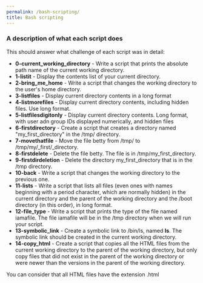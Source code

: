 ```yaml
---
permalink: /bash-scripting/
title: Bash scripting
---
```


### A description of what each script does

This should answer what challenge of each script was in detail:

* **0-current_working_directory** - Write a script that prints the absolute path name of the current working directory.
* **1-listit** - Display the contents list of your current directory.
* **2-bring_me_home** - Write a script that changes the working directory to the user's home directory.
* **3-listfiles** - Display current directory contents in a long format
* **4-listmorefiles** - Display current directory contents, including hidden files. Use long format.
* **5-listfilesdigitonly** - Display current directory contents. Long format, with user adn group IDs displayed numerically, and hidden files
* **6-firstdirectory** - Create a script that creates a directory named "my_first_directory" in the /tmp/ directory.
* **7-movethatfile** - Move the file betty from /tmp/ to /tmp/my/_first/_directory.
* **8-firstdelete** - Delete the file betty. The file is in  /tmp/my_first_directory.
* **9-firstdirdeletion** - Delete the directory my_first_directory that is in the /tmp directory.
* **10-back** - Write a script that changes the working directory to the previous one.
* **11-lists** - Write a script that lists all files (even ones with names beginning with a period character, which are normally hidden) in the current directory and the parent of the working directory and the /boot directory (in this order), in long format.
* **12-file_type** - Write a script that prints the type of the file named iamafile. The file iamafile will be in the /tmp directory when we will run your script.
* **13-symbolic_link** - Create a symbolic link to /bin/ls, named __ls__. The symbolic link should be created in the current working directory.
* **14-copy_html** - Create a script that copies all the HTML files from the current working directory to the parent of the working directory, but only copy files that did not exist in the parent of the working directory or were newer than the versions in the parent of the working directory.

You can consider that all HTML files have the extension .html
